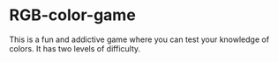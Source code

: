 # RGB-color-game

This is a fun and addictive game where you can test your knowledge of colors. It has two levels of difficulty.
